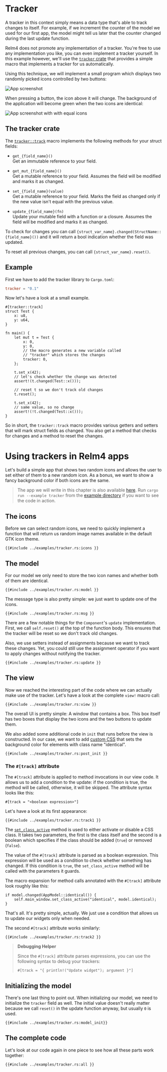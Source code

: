 # Tracker

A tracker in this context simply means a data type that's able to track changes to itself. For example, if we increment the counter of the model we used for our first app, the model might tell us later that the counter changed during the last update function.

Relm4 does not promote any implementation of a tracker. You're free to use any implementation you like, you can even implement a tracker yourself. In this example however, we'll use the [`tracker` crate](https://docs.rs/tracker/latest/tracker/) that provides a simple macro that implements a tracker for us automatically.

Using this technique, we will implement a small program which displays two randomly picked icons controlled by two buttons:

![App screenshot](img/screenshots/tracker-dark-1.png)

When pressing a button, the icon above it will change. The background of the application will become green when the two icons are identical:

![App screenshot with with equal icons](img/screenshots/tracker-dark-2.png)


## The tracker crate

The [`tracker::track`](https://docs.rs/tracker/latest/tracker/attr.track.html) macro implements the following methods for your struct fields:

+ `get_{field_name}()`  
  Get an immutable reference to your field.

+ `get_mut_{field_name}()`  
  Get a mutable reference to your field. Assumes the field will be modified and marks it as changed.

+ `set_{field_name}(value)`  
  Get a mutable reference to your field. Marks the field as changed only if the new value isn't equal with the previous value.

+ `update_{field_name}(fn)`  
  Update your mutable field with a function or a closure. Assumes the field will be modified and marks it as changed.

To check for changes you can call `{struct_var_name}.changed(StructName::{field_name}())` and it will return a bool indication whether the field was updated.

To reset all previous changes, you can call `{struct_var_name}.reset()`.

## Example

First we have to add the tracker library to `Cargo.toml`:
```toml
tracker = "0.1"
```

Now let's have a look at a small example.

```rust,no_run,noplayground
#[tracker::track]
struct Test {
    x: u8,
    y: u64,
}

fn main() {
    let mut t = Test {
        x: 0,
        y: 0,
        // the macro generates a new variable called
        // "tracker" which stores the changes
        tracker: 0,
    };

    t.set_x(42);
    // let's check whether the change was detected
    assert!(t.changed(Test::x()));

    // reset t so we don't track old changes
    t.reset();
 
    t.set_x(42);
    // same value, so no change
    assert!(!t.changed(Test::x()));
}
```

So in short, the `tracker::track` macro provides various getters and setters that will mark struct fields as changed. You also get a method that checks for changes and a method to reset the changes.

# Using trackers in Relm4 apps

Let's build a simple app that shows two random icons and allows the user to set either of them to a new random icon. As a bonus, we want to show a fancy background color if both icons are the same.

> The app we will write in this chapter is also available [here](https://github.com/AaronErhardt/relm4/blob/main/relm4-examples/examples/tracker.rs). Run `cargo run --example tracker` from the [example directory](https://github.com/AaronErhardt/relm4/tree/main/relm4-examples) if you want to see the code in action.

## The icons

Before we can select random icons, we need to quickly implement a function that will return us random image names available in the default GTK icon theme.

```rust,no_run,noplayground
{{#include ../examples/tracker.rs:icons }}
```

## The model

For our model we only need to store the two icon names and whether both of them are identical.

```rust,no_run,noplayground
{{#include ../examples/tracker.rs:model }}
```

The message type is also pretty simple: we just want to update one of the icons.

```rust,no_run,noplayground
{{#include ../examples/tracker.rs:msg }}
```

There are a few notable things for the `Component`'s `update` implementation.
First, we call `self.reset()` at the top of the function body. This ensures that the tracker will be reset so we don't track old changes.

Also, we use setters instead of assignments because we want to track these changes. Yet, you could still use the assignment operator if you want to apply changes without notifying the tracker.

```rust,no_run,noplayground
{{#include ../examples/tracker.rs:update }}
```

## The view

Now we reached the interesting part of the code where we can actually make use of the tracker. Let's have a look at the complete `view!` macro call:

```rust,no_run,noplayground
{{#include ../examples/tracker.rs:view }}
```

The overall UI is pretty simple: A window that contains a box. This box itself has two boxes that display the two icons and the two buttons to update them.

We also added some additional code in `init` that runs before the view is constructed. In our case, we want to add [custom CSS](https://docs.gtk.org/gtk4/css-properties.html) that sets the background color for elements with class name "identical".

```rust,no_run,noplayground
{{#include ../examples/tracker.rs:post_init }}
```


### The `#[track]` attribute

The `#[track]` attribute is applied to method invocations in our view code. It allows us to add a condition to the update: if the condition is true, the method will be called, otherwise, it will be skipped. The attribute syntax looks like this:

```rust,no_run,noplayground
#[track = "<boolean expression>"]
```

Let's have a look at its first appearance:

```rust,no_run,noplayground
{{#include ../examples/tracker.rs:track1 }}
```

The [`set_class_active`](https://aaronerhardt.github.io/docs/relm4/relm4/util/widget_plus/trait.WidgetPlus.html#tymethod.set_class_active) method is used to either activate or disable a CSS class. It takes two parameters, the first is the class itself and the second is a boolean which specifies if the class should be added (`true`) or removed (`false`).

The value of the `#[track]` attribute is parsed as a boolean expression. This expression will be used  as a condition to check whether something has changed. If this condition is `true`, the `set_class_active` method will be called with the parameters it guards.

The macro expansion for method calls annotated with the `#[track]` attribute look roughly like this:

```rust,no_run,noplayground
if model.changed(AppModel::identical()) {
    self.main_window.set_class_active("identical", model.identical);
}
```

That's all. It's pretty simple, actually. We just use a condition that allows us to update our widgets only when needed.

The second `#[track]` attribute works similarly:

```rust,no_run,noplayground
{{#include ../examples/tracker.rs:track2 }}
```

> **Debugging Helper**
>
> Since the `#[track]` attribute parses expressions, you can use the following syntax to debug your trackers:
>
> `#[track = "{ println!("Update widget"); argument }"]`

## Initializing the model

There's one last thing to point out. When initializing our model, we need to initialize the `tracker` field as well. The initial value doesn't really matter because we call `reset()` in the update function anyway, but usually `0` is used.

```rust,no_run,noplayground
{{#include ../examples/tracker.rs:model_init}}
```

## The complete code

Let's look at our code again in one piece to see how all these parts work together:

```rust,no_run,noplayground
{{#include ../examples/tracker.rs:all }}
```
